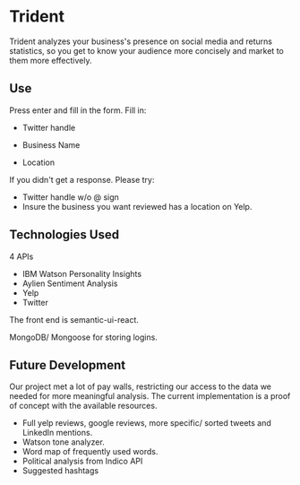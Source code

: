 # Trident

Trident analyzes your business's presence on social media and returns statistics, so you get to know your audience more concisely and market to them more effectively. 

## Use

Press enter and fill in the form. Fill in:

* Twitter handle 

* Business Name 

* Location 

If you didn't get a response. Please try:

* Twitter handle w/o @ sign
* Insure the business you want reviewed has a location on Yelp. 

## Technologies Used

4 APIs

* IBM Watson Personality Insights
* Aylien Sentiment Analysis
* Yelp 
* Twitter

The front end is semantic-ui-react. 

MongoDB/ Mongoose for storing logins. 

## Future Development 

Our project met a lot of pay walls, restricting our access to the data we needed for more meaningful analysis. The current implementation is a proof of concept with the available resources. 

* Full yelp reviews, google reviews, more specific/ sorted tweets and LinkedIn mentions.  
* Watson tone analyzer. 
* Word map of frequently used words. 
* Political analysis from Indico API
*  Suggested hashtags


